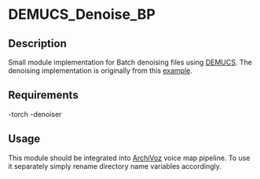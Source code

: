 # DEMUCS_Denoise_BP

## Description
Small module implementation for Batch denoising files using [DEMUCS](https://arxiv.org/abs/2006.12847). The denoising implementation is originally from this 
[example](https://colab.research.google.com/drive/1Too3cnMpyKaLQ0vPwDw7jUx0Y3eXm2IA?usp=sharing).

## Requirements
-torch
-denoiser

## Usage
This module should be integrated into [ArchiVoz](https://github.com/ArchiVoz/ArchiVoz) voice map pipeline. 
To use it separately simply rename directory name variables accordingly.
